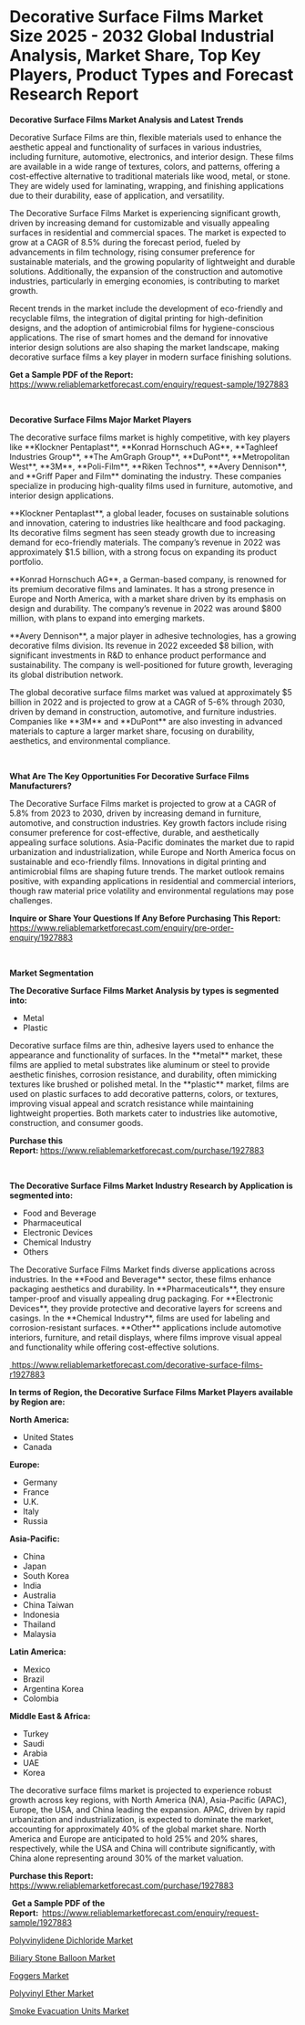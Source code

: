 <p><h1>Decorative Surface Films Market Size 2025 - 2032 Global Industrial Analysis, Market Share, Top Key Players, Product Types and Forecast Research Report</h1></p><p><strong>Decorative Surface Films Market Analysis and Latest Trends</strong></p>
<p><p>Decorative Surface Films are thin, flexible materials used to enhance the aesthetic appeal and functionality of surfaces in various industries, including furniture, automotive, electronics, and interior design. These films are available in a wide range of textures, colors, and patterns, offering a cost-effective alternative to traditional materials like wood, metal, or stone. They are widely used for laminating, wrapping, and finishing applications due to their durability, ease of application, and versatility.</p><p>The Decorative Surface Films Market is experiencing significant growth, driven by increasing demand for customizable and visually appealing surfaces in residential and commercial spaces. The market is expected to grow at a CAGR of 8.5% during the forecast period, fueled by advancements in film technology, rising consumer preference for sustainable materials, and the growing popularity of lightweight and durable solutions. Additionally, the expansion of the construction and automotive industries, particularly in emerging economies, is contributing to market growth.</p><p>Recent trends in the market include the development of eco-friendly and recyclable films, the integration of digital printing for high-definition designs, and the adoption of antimicrobial films for hygiene-conscious applications. The rise of smart homes and the demand for innovative interior design solutions are also shaping the market landscape, making decorative surface films a key player in modern surface finishing solutions.</p></p>
<p><strong>Get a Sample PDF of the Report:&nbsp;</strong> <a href="https://www.reliablemarketforecast.com/enquiry/request-sample/1927883?utm_campaign=1875&utm_medium=2&utm_source=Github&utm_content=ia&utm_term=26012025&utm_id=decorative-surface-films">https://www.reliablemarketforecast.com/enquiry/request-sample/1927883</a></p>
<p>&nbsp;</p>
<p><strong>Decorative Surface Films Major Market Players</strong></p>
<p><p>The decorative surface films market is highly competitive, with key players like **Klockner Pentaplast**, **Konrad Hornschuch AG**, **Taghleef Industries Group**, **The AmGraph Group**, **DuPont**, **Metropolitan West**, **3M**, **Poli-Film**, **Riken Technos**, **Avery Dennison**, and **Griff Paper and Film** dominating the industry. These companies specialize in producing high-quality films used in furniture, automotive, and interior design applications.</p><p>**Klockner Pentaplast**, a global leader, focuses on sustainable solutions and innovation, catering to industries like healthcare and food packaging. Its decorative films segment has seen steady growth due to increasing demand for eco-friendly materials. The company’s revenue in 2022 was approximately $1.5 billion, with a strong focus on expanding its product portfolio.</p><p>**Konrad Hornschuch AG**, a German-based company, is renowned for its premium decorative films and laminates. It has a strong presence in Europe and North America, with a market share driven by its emphasis on design and durability. The company’s revenue in 2022 was around $800 million, with plans to expand into emerging markets.</p><p>**Avery Dennison**, a major player in adhesive technologies, has a growing decorative films division. Its revenue in 2022 exceeded $8 billion, with significant investments in R&D to enhance product performance and sustainability. The company is well-positioned for future growth, leveraging its global distribution network.</p><p>The global decorative surface films market was valued at approximately $5 billion in 2022 and is projected to grow at a CAGR of 5-6% through 2030, driven by demand in construction, automotive, and furniture industries. Companies like **3M** and **DuPont** are also investing in advanced materials to capture a larger market share, focusing on durability, aesthetics, and environmental compliance.</p></p>
<p>&nbsp;</p>
<p><strong>What Are The Key Opportunities For Decorative Surface Films Manufacturers?</strong></p>
<p><p>The Decorative Surface Films market is projected to grow at a CAGR of 5.8% from 2023 to 2030, driven by increasing demand in furniture, automotive, and construction industries. Key growth factors include rising consumer preference for cost-effective, durable, and aesthetically appealing surface solutions. Asia-Pacific dominates the market due to rapid urbanization and industrialization, while Europe and North America focus on sustainable and eco-friendly films. Innovations in digital printing and antimicrobial films are shaping future trends. The market outlook remains positive, with expanding applications in residential and commercial interiors, though raw material price volatility and environmental regulations may pose challenges.</p></p>
<p><strong>Inquire or Share Your Questions If Any Before Purchasing This Report:</strong> <a href="https://www.reliablemarketforecast.com/enquiry/pre-order-enquiry/1927883?utm_campaign=1875&utm_medium=2&utm_source=Github&utm_content=ia&utm_term=26012025&utm_id=decorative-surface-films">https://www.reliablemarketforecast.com/enquiry/pre-order-enquiry/1927883</a></p>
<p>&nbsp;</p>
<p><strong>Market Segmentation</strong></p>
<p><strong>The Decorative Surface Films Market Analysis by types is segmented into:</strong></p>
<p><ul><li>Metal</li><li>Plastic</li></ul></p>
<p><p>Decorative surface films are thin, adhesive layers used to enhance the appearance and functionality of surfaces. In the **metal** market, these films are applied to metal substrates like aluminum or steel to provide aesthetic finishes, corrosion resistance, and durability, often mimicking textures like brushed or polished metal. In the **plastic** market, films are used on plastic surfaces to add decorative patterns, colors, or textures, improving visual appeal and scratch resistance while maintaining lightweight properties. Both markets cater to industries like automotive, construction, and consumer goods.</p></p>
<p><strong>Purchase this Report:&nbsp;</strong><a href="https://www.reliablemarketforecast.com/purchase/1927883?utm_campaign=1875&utm_medium=2&utm_source=Github&utm_content=ia&utm_term=26012025&utm_id=decorative-surface-films">https://www.reliablemarketforecast.com/purchase/1927883</a></p>
<p>&nbsp;</p>
<p><strong>The Decorative Surface Films Market Industry Research by Application is segmented into:</strong></p>
<p><ul><li>Food and Beverage</li><li>Pharmaceutical</li><li>Electronic Devices</li><li>Chemical Industry</li><li>Others</li></ul></p>
<p><p>The Decorative Surface Films Market finds diverse applications across industries. In the **Food and Beverage** sector, these films enhance packaging aesthetics and durability. In **Pharmaceuticals**, they ensure tamper-proof and visually appealing drug packaging. For **Electronic Devices**, they provide protective and decorative layers for screens and casings. In the **Chemical Industry**, films are used for labeling and corrosion-resistant surfaces. **Other** applications include automotive interiors, furniture, and retail displays, where films improve visual appeal and functionality while offering cost-effective solutions.</p></p>
<p><a href="https://www.reliablemarketforecast.com/decorative-surface-films-r1927883?utm_campaign=1875&utm_medium=2&utm_source=Github&utm_content=ia&utm_term=26012025&utm_id=decorative-surface-films">&nbsp;https://www.reliablemarketforecast.com/decorative-surface-films-r1927883</a></p>
<p><strong>In terms of Region, the Decorative Surface Films Market Players available by Region are:</strong></p>
<p>
    <p> <strong> North America: </strong>
        <ul>
            <li>United States</li>
            <li>Canada</li>
        </ul>
        </p> 
    <p> <strong> Europe: </strong>
        <ul>
            <li>Germany</li>
            <li>France</li>
            <li>U.K.</li>
            <li>Italy</li>
            <li>Russia</li>
        </ul>
        </p> 
    <p> <strong> Asia-Pacific: </strong>
        <ul>
            <li>China</li>
            <li>Japan</li>
            <li>South Korea</li>
            <li>India</li>
            <li>Australia</li>
            <li>China Taiwan</li>
            <li>Indonesia</li>
            <li>Thailand</li>
            <li>Malaysia</li>
        </ul>
        </p> 
    <p> <strong> Latin America: </strong>
        <ul>
            <li>Mexico</li>
            <li>Brazil</li>
            <li>Argentina Korea</li>
            <li>Colombia</li>
        </ul>
        </p> 
    <p> <strong> Middle East & Africa: </strong>
        <ul>
            <li>Turkey</li>
            <li>Saudi</li>
            <li>Arabia</li>
            <li>UAE</li>
            <li>Korea</li>
        </ul>
    </p>
    </p>
<p><p>The decorative surface films market is projected to experience robust growth across key regions, with North America (NA), Asia-Pacific (APAC), Europe, the USA, and China leading the expansion. APAC, driven by rapid urbanization and industrialization, is expected to dominate the market, accounting for approximately 40% of the global market share. North America and Europe are anticipated to hold 25% and 20% shares, respectively, while the USA and China will contribute significantly, with China alone representing around 30% of the market valuation.</p></p>
<p><strong>Purchase this Report: </strong><a href="https://www.reliablemarketforecast.com/purchase/1927883?utm_campaign=1875&utm_medium=2&utm_source=Github&utm_content=ia&utm_term=26012025&utm_id=decorative-surface-films">https://www.reliablemarketforecast.com/purchase/1927883</a></p>
<p>&nbsp;<strong>Get a Sample PDF of the Report:&nbsp;&nbsp;</strong><a href="https://www.reliablemarketforecast.com/enquiry/request-sample/1927883?utm_campaign=1875&utm_medium=2&utm_source=Github&utm_content=ia&utm_term=26012025&utm_id=decorative-surface-films">https://www.reliablemarketforecast.com/enquiry/request-sample/1927883</a></p>
<p><strong></strong></p>
<p><p><a href="https://github.com/mariellegiddings81/Market-Research-Report-List-1/blob/main/polyvinylidene-dichloride-market.md?utm_campaign=1875&utm_medium=2&utm_source=Github&utm_content=ia&utm_term=26012025&utm_id=decorative-surface-films">Polyvinylidene Dichloride Market</a></p><p><a href="https://www.linkedin.com/pulse/identifying-growth-drivers-comprehensive-analysis-biliary-stone-405we?utm_campaign=1875&utm_medium=2&utm_source=Github&utm_content=ia&utm_term=26012025&utm_id=decorative-surface-films">Biliary Stone Balloon Market</a></p><p><a href="https://www.linkedin.com/pulse/future-foggers-market-size-trends-industrys-59cagrfrom-2025-2032-ylckf?utm_campaign=1875&utm_medium=2&utm_source=Github&utm_content=ia&utm_term=26012025&utm_id=decorative-surface-films">Foggers Market</a></p><p><a href="https://github.com/katonmarti489/Market-Research-Report-List-1/blob/main/polyvinyl-ether-market.md?utm_campaign=1875&utm_medium=2&utm_source=Github&utm_content=ia&utm_term=26012025&utm_id=decorative-surface-films">Polyvinyl Ether Market</a></p><p><a href="https://www.linkedin.com/pulse/qualitative-quantitative-insights-smoke-evacuation-units-5qwbc?utm_campaign=1875&utm_medium=2&utm_source=Github&utm_content=ia&utm_term=26012025&utm_id=decorative-surface-films">Smoke Evacuation Units Market</a></p></p>